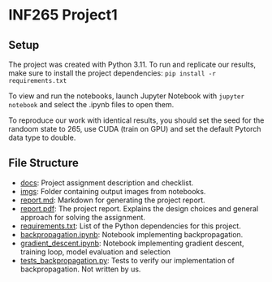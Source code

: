 # INF265 Project1

## Setup

The project was created with Python 3.11. To run and replicate our results, make sure to install the project dependencies:
`pip install -r requirements.txt`

To view and run the notebooks, launch Jupyter Notebook with `jupyter notebook` and select the .ipynb files to open them.

To reproduce our work with identical results, you should set the seed for the randoom state to 265, use CUDA (train on GPU) and set the default Pytorch data type to double. 

## File Structure

- [docs](docs): Project assignment description and checklist.
- [imgs](imgs): Folder containing output images from notebooks.
- [report.md](report.md): Markdown for generating the project report.
- [report.pdf](report.pdf): The project report. Explains the design choices and general approach for solving the assignment. 
- [requirements.txt](requirements.txt): List of the Python dependencies for this project. 
- [backpropagation.ipynb](backpropagation.ipynb): Notebook implementing backpropagation. 
- [gradient_descent.ipynb](gradient_descent.ipynb): Notebook implementing gradient descent, training loop, model evaluation and selection
- [tests_backpropagation.py](tests_backpropagation.py): Tests to verify our implementation of backpropagation. Not written by us. 
